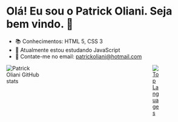 # Olá! Eu sou o Patrick Oliani. Seja bem vindo. 👋

- 📚 Conhecimentos: HTML 5, CSS 3
- 🌱 Atualmente estou estudando JavaScript
- 💬 Contate-me no email: patrickoliani@hotmail.com

<div style="display: flex; justify-content: space-between;">
  <div style="width: 20%;">
    <img src="https://github-readme-stats.vercel.app/api?username=PatrickOliani&show_icons=true&theme=midnight-purple" alt="Patrick Oliani GitHub stats">
  </div>
  <div style="display: flex; justify-content: space-between;">
  <div style="width: 20%;">
    <a href="https://github.com/PatrickOliani/github-readme-stats">
      <img src="https://github-readme-stats.vercel.app/api/top-langs/?username=PatrickOliani&layout=compact&theme=midnight-purple" alt="Top Languages">
    </a>
  </div>
</div>




